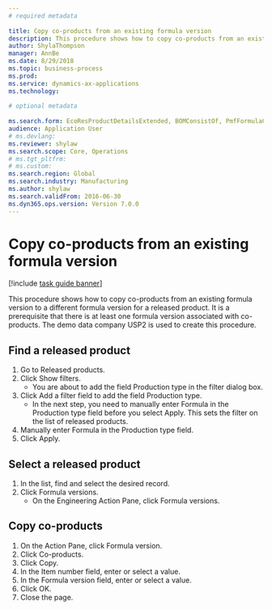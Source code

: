 ```yaml
--- 
# required metadata 
 
title: Copy co-products from an existing formula version
description: This procedure shows how to copy co-products from an existing formula version to a different formula version for a released product. 
author: ShylaThompson
manager: AnnBe 
ms.date: 8/29/2018
ms.topic: business-process 
ms.prod:  
ms.service: dynamics-ax-applications 
ms.technology:  
 
# optional metadata 
 
ms.search.form: EcoResProductDetailsExtended, BOMConsistOf, PmfFormulaCoBy, BOMRouteCopyDialog   
audience: Application User 
# ms.devlang:  
ms.reviewer: shylaw
ms.search.scope: Core, Operations 
# ms.tgt_pltfrm:  
# ms.custom:  
ms.search.region: Global
ms.search.industry: Manufacturing
ms.author: shylaw
ms.search.validFrom: 2016-06-30 
ms.dyn365.ops.version: Version 7.0.0 
---
```

# Copy co-products from an existing formula version

[!include [task guide banner](../../includes/task-guide-banner.md)]

This procedure shows how to copy co-products from an existing formula version to a different formula version for a released product. It is a prerequisite that there is at least one formula version associated with co-products. The demo data company USP2 is used to create this procedure.


## Find a released product
1. Go to Released products.
2. Click Show filters.
    * You are about to add the field Production type in the filter dialog box.  
3. Click Add a filter field to add the field Production type.
    * In the next step, you need to manually enter Formula in the Production type field before you select Apply. This sets the filter on the list of released products.  
4. Manually enter Formula in the Production type field.
5. Click Apply.

## Select a released product
1. In the list, find and select the desired record.
2. Click Formula versions.
    * On the Engineering Action Pane, click Formula versions.  

## Copy co-products
1. On the Action Pane, click Formula version.
2. Click Co-products.
3. Click Copy.
4. In the Item number field, enter or select a value.
5. In the Formula version field, enter or select a value.
6. Click OK.
7. Close the page.

